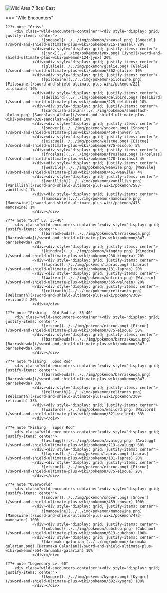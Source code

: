 <img src="../../img/routes/Wild Area 7 (Ice) East.png" alt="Wild Area 7 (Ice) East"/>

=== "Wild Encounters"


	???+ note "Grass"
		<div class="wild-encounters-container"><div style="display: grid; justify-items: center">
                    ![sneasel](../../img/pokemon/sneasel.png) [Sneasel](/sword-and-shield-ultimate-plus-wiki/pokemon/215-sneasel) 20%
                </div><div style="display: grid; justify-items: center">
                    ![jynx](../../img/pokemon/jynx.png) [Jynx](/sword-and-shield-ultimate-plus-wiki/pokemon/124-jynx) 20%
                </div><div style="display: grid; justify-items: center">
                    ![glalie](../../img/pokemon/glalie.png) [Glalie](/sword-and-shield-ultimate-plus-wiki/pokemon/362-glalie) 10%
                </div><div style="display: grid; justify-items: center">
                    ![piloswine](../../img/pokemon/piloswine.png) [Piloswine](/sword-and-shield-ultimate-plus-wiki/pokemon/221-piloswine) 10%
                </div><div style="display: grid; justify-items: center">
                    ![delibird](../../img/pokemon/delibird.png) [Delibird](/sword-and-shield-ultimate-plus-wiki/pokemon/225-delibird) 10%
                </div><div style="display: grid; justify-items: center">
                    ![sandslash-alolan](../../img/pokemon/sandslash-alolan.png) [Sandslash Alolan](/sword-and-shield-ultimate-plus-wiki/pokemon/028-sandslash-alolan) 10%
                </div><div style="display: grid; justify-items: center">
                    ![snover](../../img/pokemon/snover.png) [Snover](/sword-and-shield-ultimate-plus-wiki/pokemon/459-snover) 5%
                </div><div style="display: grid; justify-items: center">
                    ![eiscue](../../img/pokemon/eiscue.png) [Eiscue](/sword-and-shield-ultimate-plus-wiki/pokemon/875-eiscue) 5%
                </div><div style="display: grid; justify-items: center">
                    ![froslass](../../img/pokemon/froslass.png) [Froslass](/sword-and-shield-ultimate-plus-wiki/pokemon/478-froslass) 4%
                </div><div style="display: grid; justify-items: center">
                    ![weavile](../../img/pokemon/weavile.png) [Weavile](/sword-and-shield-ultimate-plus-wiki/pokemon/461-weavile) 4%
                </div><div style="display: grid; justify-items: center">
                    ![vanillish](../../img/pokemon/vanillish.png) [Vanillish](/sword-and-shield-ultimate-plus-wiki/pokemon/583-vanillish) 1%
                </div><div style="display: grid; justify-items: center">
                    ![mamoswine](../../img/pokemon/mamoswine.png) [Mamoswine](/sword-and-shield-ultimate-plus-wiki/pokemon/473-mamoswine) 1%
                </div></div>

	???+ note "Surf Lv. 35-40"
		<div class="wild-encounters-container"><div style="display: grid; justify-items: center">
                    ![barraskewda](../../img/pokemon/barraskewda.png) [Barraskewda](/sword-and-shield-ultimate-plus-wiki/pokemon/847-barraskewda) 20%
                </div><div style="display: grid; justify-items: center">
                    ![kingdra](../../img/pokemon/kingdra.png) [Kingdra](/sword-and-shield-ultimate-plus-wiki/pokemon/230-kingdra) 20%
                </div><div style="display: grid; justify-items: center">
                    ![lapras](../../img/pokemon/lapras.png) [Lapras](/sword-and-shield-ultimate-plus-wiki/pokemon/131-lapras) 20%
                </div><div style="display: grid; justify-items: center">
                    ![walrein](../../img/pokemon/walrein.png) [Walrein](/sword-and-shield-ultimate-plus-wiki/pokemon/365-walrein) 20%
                </div><div style="display: grid; justify-items: center">
                    ![relicanth](../../img/pokemon/relicanth.png) [Relicanth](/sword-and-shield-ultimate-plus-wiki/pokemon/369-relicanth) 20%
                </div></div>

	???+ note "Fishing   Old Rod Lv. 35-40"
		<div class="wild-encounters-container"><div style="display: grid; justify-items: center">
                    ![eiscue](../../img/pokemon/eiscue.png) [Eiscue](/sword-and-shield-ultimate-plus-wiki/pokemon/875-eiscue) 50%
                </div><div style="display: grid; justify-items: center">
                    ![barraskewda](../../img/pokemon/barraskewda.png) [Barraskewda](/sword-and-shield-ultimate-plus-wiki/pokemon/847-barraskewda) 50%
                </div></div>

	???+ note "Fishing   Good Rod"
		<div class="wild-encounters-container"><div style="display: grid; justify-items: center">
                    ![barraskewda](../../img/pokemon/barraskewda.png) [Barraskewda](/sword-and-shield-ultimate-plus-wiki/pokemon/847-barraskewda) 33%
                </div><div style="display: grid; justify-items: center">
                    ![relicanth](../../img/pokemon/relicanth.png) [Relicanth](/sword-and-shield-ultimate-plus-wiki/pokemon/369-relicanth) 33%
                </div><div style="display: grid; justify-items: center">
                    ![wailord](../../img/pokemon/wailord.png) [Wailord](/sword-and-shield-ultimate-plus-wiki/pokemon/321-wailord) 33%
                </div></div>

	???+ note "Fishing   Super Rod"
		<div class="wild-encounters-container"><div style="display: grid; justify-items: center">
                    ![avalugg](../../img/pokemon/avalugg.png) [Avalugg](/sword-and-shield-ultimate-plus-wiki/pokemon/713-avalugg) 60%
                </div><div style="display: grid; justify-items: center">
                    ![lapras](../../img/pokemon/lapras.png) [Lapras](/sword-and-shield-ultimate-plus-wiki/pokemon/131-lapras) 20%
                </div><div style="display: grid; justify-items: center">
                    ![eiscue](../../img/pokemon/eiscue.png) [Eiscue](/sword-and-shield-ultimate-plus-wiki/pokemon/875-eiscue) 20%
                </div></div>

	???+ note "Overworld"
		<div class="wild-encounters-container"><div style="display: grid; justify-items: center">
                    ![snover](../../img/pokemon/snover.png) [Snover](/sword-and-shield-ultimate-plus-wiki/pokemon/459-snover) 100%
                </div><div style="display: grid; justify-items: center">
                    ![mamoswine](../../img/pokemon/mamoswine.png) [Mamoswine](/sword-and-shield-ultimate-plus-wiki/pokemon/473-mamoswine) 100%
                </div><div style="display: grid; justify-items: center">
                    ![cubchoo](../../img/pokemon/cubchoo.png) [Cubchoo](/sword-and-shield-ultimate-plus-wiki/pokemon/613-cubchoo) 100%
                </div><div style="display: grid; justify-items: center">
                    ![darumaka-galarian](../../img/pokemon/darumaka-galarian.png) [Darumaka Galarian](/sword-and-shield-ultimate-plus-wiki/pokemon/554-darumaka-galarian) 10%
                </div></div>

	???+ note "Legendary Lv. 60"
		<div class="wild-encounters-container"><div style="display: grid; justify-items: center">
                    ![kyogre](../../img/pokemon/kyogre.png) [Kyogre](/sword-and-shield-ultimate-plus-wiki/pokemon/382-kyogre) 100%
                </div></div>



